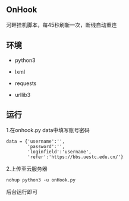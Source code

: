 ## OnHook

河畔挂机脚本，每45秒刷新一次，断线自动重连

## 环境

- python3

- lxml
- requests
- urllib3

## 运行

1.在onhook.py  data中填写账号密码

```
data = {'username':'', 
        'password':'', 
        'loginfield':'username',
        'refer':'https://bbs.uestc.edu.cn/'}
```

2.上传至云服务器

```
nohup python3 -u onHook.py
```

后台运行即可
